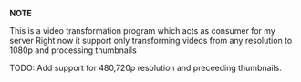 **NOTE** 

This is a video transformation program which acts as consumer for my server 
Right now it support only transforming videos from any resolution to 1080p and processing thumbnails

TODO:
Add support for 480,720p resolution and preceeding thumbnails.





